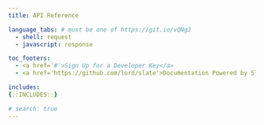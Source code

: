 ```yaml
---
title: API Reference

language_tabs: # must be one of https://git.io/vQNgJ
  - shell: request
  - javascript: response

toc_footers:
  - <a href='#'>Sign Up for a Developer Key</a>
  - <a href='https://github.com/lord/slate'>Documentation Powered by Slate</a>

includes:
{::INCLUDES::}

# search: true
---
```

